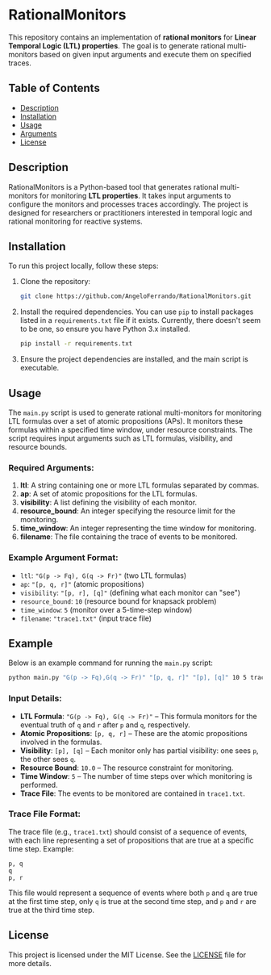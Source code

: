 # RationalMonitors

This repository contains an implementation of **rational monitors** for **Linear Temporal Logic (LTL) properties**. The goal is to generate rational multi-monitors based on given input arguments and execute them on specified traces.

## Table of Contents

- [Description](#description)
- [Installation](#installation)
- [Usage](#usage)
- [Arguments](#arguments)
- [License](#license)

## Description

RationalMonitors is a Python-based tool that generates rational multi-monitors for monitoring **LTL properties**. It takes input arguments to configure the monitors and processes traces accordingly. The project is designed for researchers or practitioners interested in temporal logic and rational monitoring for reactive systems.

## Installation

To run this project locally, follow these steps:

1. Clone the repository:

   ```bash
   git clone https://github.com/AngeloFerrando/RationalMonitors.git
   ```

2. Install the required dependencies. You can use `pip` to install packages listed in a `requirements.txt` file if it exists. Currently, there doesn't seem to be one, so ensure you have Python 3.x installed.

   ```bash
   pip install -r requirements.txt
   ```

3. Ensure the project dependencies are installed, and the main script is executable.

## Usage

The `main.py` script is used to generate rational multi-monitors for monitoring LTL formulas over a set of atomic propositions (APs). It monitors these formulas within a specified time window, under resource constraints. The script requires input arguments such as LTL formulas, visibility, and resource bounds.

### Required Arguments:

1. **ltl**: A string containing one or more LTL formulas separated by commas.
2. **ap**: A set of atomic propositions for the LTL formulas.
3. **visibility**: A list defining the visibility of each monitor.
4. **resource_bound**: An integer specifying the resource limit for the monitoring.
5. **time_window**: An integer representing the time window for monitoring.
6. **filename**: The file containing the trace of events to be monitored.

### Example Argument Format:

- `ltl`: `"G(p -> Fq), G(q -> Fr)"` (two LTL formulas)
- `ap`: `"[p, q, r]"` (atomic propositions)
- `visibility`: `"[p, r], [q]"` (defining what each monitor can "see")
- `resource_bound`: `10` (resource bound for knapsack problem)
- `time_window`: `5` (monitor over a 5-time-step window)
- `filename`: `"trace1.txt"` (input trace file)

## Example

Below is an example command for running the `main.py` script:

```bash
python main.py "G(p -> Fq),G(q -> Fr)" "[p, q, r]" "[p], [q]" 10 5 trace1.txt
```

### Input Details:

- **LTL Formula**: `"G(p -> Fq), G(q -> Fr)"` – This formula monitors for the eventual truth of `q` and `r` after `p` and `q`, respectively.
- **Atomic Propositions**: `[p, q, r]` – These are the atomic propositions involved in the formulas.
- **Visibility**: `[p], [q]` – Each monitor only has partial visibility: one sees `p`, the other sees `q`.
- **Resource Bound**: `10.0` – The resource constraint for monitoring.
- **Time Window**: `5` – The number of time steps over which monitoring is performed.
- **Trace File**: The events to be monitored are contained in `trace1.txt`.

### Trace File Format:

The trace file (e.g., `trace1.txt`) should consist of a sequence of events, with each line representing a set of propositions that are true at a specific time step. Example:

```
p, q
q
p, r
```

This file would represent a sequence of events where both `p` and `q` are true at the first time step, only `q` is true at the second time step, and `p` and `r` are true at the third time step.

## License

This project is licensed under the MIT License. See the [LICENSE](LICENSE) file for more details.
